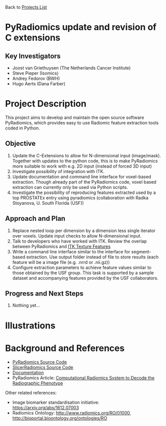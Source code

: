 Back to [Projects List](../../README.md#ProjectsList)

# PyRadiomics update and revision of C extensions

## Key Investigators

- Joost van Griethuysen (The Netherlands Cancer Institute)
- Steve Pieper (Isomics)
- Andrey Fedorov (BWH)
- Hugo Aerts (Dana Farber)

# Project Description

This project aims to develop and maintain the open source software PyRadiomics, which provides easy to use Radiomic feature extraction tools coded in Python.

## Objective

<!-- Describe here WHAT you would like to achieve (what you will have as end result). -->

1. Update the C-Extensions to allow for N-dimensional input (image/mask). Together with updates to the python code, this is to make PyRadiomics more suitable to work with e.g. 2D input (instead of forced 3D input)
1. Investigate possibility of integration with ITK.
1. Update documentation and command line interface for voxel-based extraction. Though already part of the PyRadiomics code, voxel based extraction can currently only be used via Python scripts.
1. Investigate the possibility of reproducing features extracted used by a top PROSTATEx entry using pyradiomics (collaboration with Radka Stoyanova, U. South Florida (USF))

## Approach and Plan

<!-- Describe here HOW you would like to achieve the objectives stated above. -->

1. Replace nested loop per dimension by a dimension less single iterator over voxels. Update input checks to allow N-dimensional input.
1. Talk to developers who have worked with ITK. Review the overlap between PyRadiomics and [ITK Texture Features](https://github.com/InsightSoftwareConsortium/ITKTextureFeatures)
1. Write a command line interface similar to the interface for segment-based extraction. Use output folder instead of file to store results (each feature will be a image file (e.g. .nrrd or .nii.gz))
1. Configure extraction parameters to achieve feature values similar to those obtained by the USF group. This task is supported by a sample dataset and accompanying features provided by the USF collaborators.

## Progress and Next Steps

<!-- Update this section as you make progress, describing of what you have ACTUALLY DONE. If there are specific steps that you could not complete then you can describe them here, too. -->

1. Nothing yet...

# Illustrations

<!-- Add pictures and links to videos that demonstrate what has been accomplished.
![Description of picture](Example2.jpg)
![Some more images](Example2.jpg)
-->

# Background and References

<!-- If you developed any software, include link to the source code repository. If possible, also add links to sample data, and to any relevant publications. -->

- [PyRadiomics Source Code](https://github.com/Radiomics/pyradiomics)
- [SlicerRadiomics Source Code](https://github.com/Radiomics/SlicerRadiomics)
- [Documentation](http://pyradiomics.readthedocs.io)
- PyRadiomics Article: [Computational Radiomics System to Decode the Radiographic Phenotype](http://cancerres.aacrjournals.org/content/77/21/e104)

Other related references:
* Image biomarker standardisation initiative: https://arxiv.org/abs/1612.07003
* Radiomics Ontology: http://www.radiomics.org/RO/01000, http://bioportal.bioontology.org/ontologies/RO
